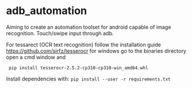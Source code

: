 # adb_automation
Aiming to create an automation toolset for android capable of image recognition. Touch/swipe input through adb.

For tessarect (OCR text recognition) follow the installation guide https://github.com/sirfz/tesserocr
for windows go to the binaries directory open a cmd window and

``` pip install tesserocr-2.5.2-cp310-cp310-win_amd64.whl```

Install dependencies with:
``` pip install --user -r requirements.txt ```
